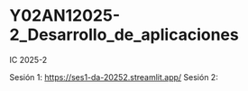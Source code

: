 # Y02AN12025-2_Desarrollo_de_aplicaciones
IC 2025-2


Sesión 1: https://ses1-da-20252.streamlit.app/
Sesión 2:
